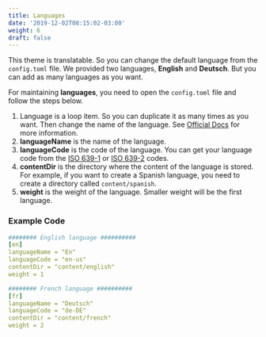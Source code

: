```yaml
---
title: Languages
date: '2019-12-02T08:15:02-03:00'
weight: 6
draft: false
---
```



This theme is translatable. So you can change the default language from the `config.toml` file. We provided two languages, **English** and **Deutsch**. But you can add as many languages as you want.

For maintaining **languages**, you need to open the `config.toml` file and follow the steps below.

1. Language is a loop item. So you can duplicate it as many times as you want. Then change the name of the language. See [Official Docs](https://gohugo.io/content-management/multilingual/) for more information.
2. **languageName** is the name of the language.
3. **languageCode** is the code of the language. You can get your language code from the [ISO 639-1](https://en.wikipedia.org/wiki/List_of_ISO_639-1_codes) or [ISO 639-2](https://en.wikipedia.org/wiki/List_of_ISO_639-2_codes) codes.
4. **contentDir** is the directory where the content of the language is stored. For example, if you want to create a Spanish language, you need to create a directory called `content/spanish`.
5. **weight** is the weight of the language. Smaller weight will be the first language.

### Example Code

```yaml
######## English language ##########
[en]
languageName = "En"
languageCode = "en-us"
contentDir = "content/english"
weight = 1

######## French language ##########
[fr]
languageName = "Deutsch"
languageCode = "de-DE"
contentDir = "content/french"
weight = 2
```
